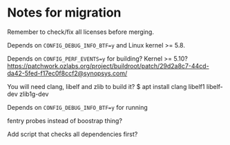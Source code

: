 # Notes for migration


Remember to check/fix all licenses before merging.

Depends on `CONFIG_DEBUG_INFO_BTF=y` and Linux kernel >= 5.8.

Depends on `CONFIG_PERF_EVENTS=y` for building? Kernel >= 5.10?
https://patchwork.ozlabs.org/project/buildroot/patch/29d2a8c7-44cd-da42-5fed-f17ec0f8ccf2@synopsys.com/

You will need clang, libelf and zlib to build it?
$ apt install clang libelf1 libelf-dev zlib1g-dev

Depends on `CONFIG_DEBUG_INFO_BTF=y` for running

fentry probes instead of boostrap thing?

Add script that checks all dependencies first?
